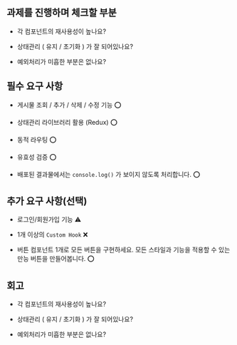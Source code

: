 ## 과제를 진행하며 체크할 부분

- 각 컴포넌트의 재사용성이 높나요?

- 상태관리 ( 유지 / 초기화 ) 가 잘 되어있나요?

- 예외처리가 미흡한 부분은 없나요?

## 필수 요구 사항

  - 게시물 조회 / 추가 / 삭제 / 수정 기능 ⭕

  - 상태관리 라이브러리 활용 (Redux) ⭕

  - 동적 라우팅 ⭕

  - 유효성 검증 ⭕

  - 배포된 결과물에서는 `console.log()` 가 보이지 않도록 처리합니다. ⭕

## 추가 요구 사항(선택)

  - 로그인/회원가입 기능 ⚠️

  - 1개 이상의 `Custom Hook` ❌

  - 버튼 컴포넌트 1개로 모든 버튼을 구현하세요. 모든 스타일과 기능을 적용할 수 있는 만능 버튼을 만들어봅니다. ⭕

## 회고

- 각 컴포넌트의 재사용성이 높나요?

- 상태관리 ( 유지 / 초기화 ) 가 잘 되어있나요?

- 예외처리가 미흡한 부분은 없나요?